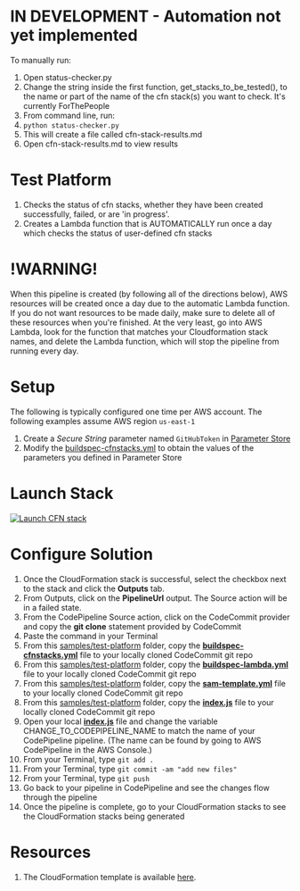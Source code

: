 # IN DEVELOPMENT - Automation not yet implemented
To manually run:
1. Open status-checker.py
1. Change the string inside the first function, get_stacks_to_be_tested(), to the name or part of the name of the cfn stack(s) you want to check. It's currently ForThePeople
1. From command line, run:
1. `python status-checker.py`
1. This will create a file called cfn-stack-results.md
1. Open cfn-stack-results.md to view results

# Test Platform
1. Checks the status of cfn stacks, whether they have been created successfully, failed, or are 'in progress'.
1. Creates a Lambda function that is AUTOMATICALLY run once a day which checks the status of user-defined cfn stacks

# !WARNING!
When this pipeline is created (by following all of the directions below), AWS resources will be created once a day due to the automatic Lambda function. If you do not want resources to be made daily, make sure to delete all of these resources when you're finished. At the very least, go into AWS Lambda, look for the function that matches your Cloudformation stack names, and delete the Lambda function, which will stop the pipeline from running every day.

# Setup

The following is typically configured one time per AWS account. The following examples assume AWS region `us-east-1`

1. Create a *Secure String* parameter named `GitHubToken` in [Parameter Store](https://console.aws.amazon.com/ec2/v2/home?region=us-east-1#Parameters:)
1. Modify the [buildspec-cfnstacks.yml](./buildspec-cfnstacks.yml) to obtain the values of the parameters you defined in Parameter Store

# Launch Stack

[![Launch CFN stack](https://s3.amazonaws.com/www.devopsessentialsaws.com/img/deploy-to-aws.png)](https://console.aws.amazon.com/cloudformation/home?region=us-east-1#cstack=sn%7Edevops-essentials-test-platform%7Cturl%7Ehttps://s3.amazonaws.com/www.devopsessentialsaws.com/samples/test-platform/pipeline.yml)

# Configure Solution

1. Once the CloudFormation stack is successful, select the checkbox next to the stack and click the <strong>Outputs</strong> tab. 
1. From Outputs, click on the **PipelineUrl** output. The Source action will be in a failed state.
1. From the CodePipeline Source action, click on the CodeCommit provider and copy the **git clone** statement provided by CodeCommit
1. Paste the command in your Terminal
1. From this [samples/test-platform](../test-platform) folder, copy the **[buildspec-cfnstacks.yml](./buildspec-cfnstacks.yml)** file to your locally cloned CodeCommit git repo
1. From this [samples/test-platform](../test-platform) folder, copy the **[buildspec-lambda.yml](./buildspec-lambda.yml)** file to your locally cloned CodeCommit git repo
1. From this [samples/test-platform](../test-platform) folder, copy the **[sam-template.yml](./sam-template.yml)** file to your locally cloned CodeCommit git repo
1. From this [samples/test-platform](../test-platform) folder, copy the **[index.js](./index.js)** file to your locally cloned CodeCommit git repo
1. Open your local **[index.js](./index.js)** file and change the variable CHANGE_TO_CODEPIPELINE_NAME to match the name of your CodePipeline pipeline. (The name can be found by going to AWS CodePipeline in the AWS Console.)
1. From your Terminal, type `git add .`
1. From your Terminal, type `git commit -am "add new files"`
1. From your Terminal, type `git push`
1. Go back to your pipeline in CodePipeline and see the changes flow through the pipeline
1. Once the pipeline is complete, go to your CloudFormation stacks to see the CloudFormation stacks being generated

# Resources

1. The CloudFormation template is available [here](https://s3.amazonaws.com/www.devopsessentialsaws.com/samples/test-platform/pipeline.yml).





